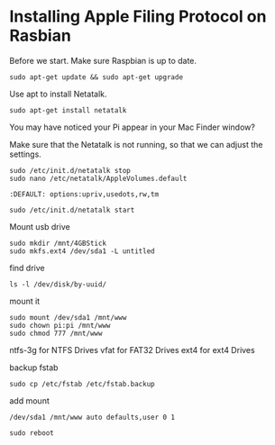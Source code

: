 Installing Apple Filing Protocol on Rasbian
====

Before we start. Make sure Raspbian is up to date.

````
sudo apt-get update && sudo apt-get upgrade
````

Use apt to install Netatalk.
```
sudo apt-get install netatalk
```
You may have noticed your Pi appear in your Mac Finder window?

Make sure that the Netatalk is not running, so that we can adjust the settings.
````
sudo /etc/init.d/netatalk stop
sudo nano /etc/netatalk/AppleVolumes.default
````

````
:DEFAULT: options:upriv,usedots,rw,tm
````

````
sudo /etc/init.d/netatalk start
````

Mount usb drive
````
sudo mkdir /mnt/4GBStick
sudo mkfs.ext4 /dev/sda1 -L untitled
````

find drive
```
ls -l /dev/disk/by-uuid/
```

mount it
```
sudo mount /dev/sda1 /mnt/www
sudo chown pi:pi /mnt/www
sudo chmod 777 /mnt/www
```

ntfs-3g for NTFS Drives
vfat for FAT32 Drives
ext4 for ext4 Drives

backup fstab
```
sudo cp /etc/fstab /etc/fstab.backup
```

add mount
```
/dev/sda1 /mnt/www auto defaults,user 0 1
```

```
sudo reboot
```